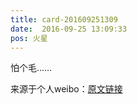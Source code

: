 ```yaml
---
title: card-201609251309
date:  2016-09-25 13:09:33
pos: 火星
---
```

怕个毛…… 

来源于个人weibo：[原文链接](https://m.weibo.cn/status/E9TtwE5Md?mblogid=E9TtwE5Md)
